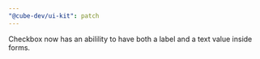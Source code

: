 ```yaml
---
"@cube-dev/ui-kit": patch
---
```


Checkbox now has an abilility to have both a label and a text value inside forms.
